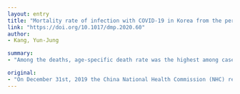 ```yaml
---
layout: entry
title: "Mortality rate of infection with COVID-19 in Korea from the perspective of underlying disease"
link: "https://doi.org/10.1017/dmp.2020.60"
author:
- Kang, Yun-Jung

summary:
- "Among the deaths, age-specific death rate was the highest among cases over 70's. Age-specific mortality rate was highest among those over 70 years. Patients with underlying disease should recognize there is a high possibility of developing a serious disease in case of viral infection. On February 12th, the disease caused by novel coronavirus has a formal name, COVID-19. The first case of the disease was confirmed in Wuhan in Hubei province, China."

original:
- "On December 31st, 2019 the China National Health Commission (NHC) reported that an unknown cause of pneumonia had been detected in Wuhan in Hubei province. On February 12th, the disease caused by novel coronavirus (2019-nCoV) has a formal name, COVID-19. On January 20th, 2020, the first case of COVID-19 was confirmed in Korea. Among the deaths, age-specific death rate was the highest among cases over 70's, with underlying diseases in their circulatory system, such as myocardial infraction, cerebral infraction, arrythmia, and hypertension. Patients with underlying disease who are 70 years of age or older should recognize that there is a high possibility of developing a serious disease in case of viral infection and follow strict precautions."
---
```


